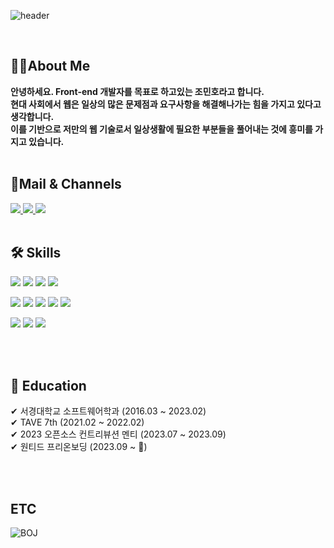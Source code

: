 ![header](https://capsule-render.vercel.app/api?type=waving&color=timeGradient&text=👋👋👋&animation=twinkling&fontSize=35&fontAlignY=40&fontAlign=70&height=150)


<br />

## 💁‍♂️About Me
<b>
안녕하세요. Front-end 개발자를 목표로 하고있는 조민호라고 합니다. 
<br />현대 사회에서 웹은 일상의 많은 문제점과 요구사항을 해결해나가는 힘을 가지고 있다고 생각합니다.
<br />이를 기반으로 저만의 웹 기술로서 일상생활에 필요한 부분들을 풀어내는 것에 흥미를 가지고 있습니다.
</b>

<br />
<br />


## 📄Mail & Channels

<a href="mailto:sunrise9612@gmail.com">
            <img src="https://img.shields.io/badge/Gmail-EA4335?style=flat-square&logo=Gmail&logoColor=white"> 
</a>

<a href="https://velog.io/@minh0518">
    <img src="https://img.shields.io/badge/Velog-20C997?style=flat&logo=velog&logoColor=white&link=https://velog.io/@minh0518"/>
</a>

<a href="https://drive.google.com/file/d/1LJwQHRR9In6es-CFn2DPuZEoleQXvb_2/view?usp=sharing" target="_blank">
  <img src="https://img.shields.io/badge/resume-018EF5?style=flat-square&logo=readme&logoColor=white"/>
</a>


<br />
<br />

## 🛠 Skills

<p>
  <img src ="https://img.shields.io/badge/Javascript-F7DF1E?&style=flat-square&logo=Javascript&logoColor=black"/>
  <img src ="https://img.shields.io/badge/TypeScript-3178C6?&style=flat-square&logo=TypeScript&logoColor=white"/>
  <img src ="https://img.shields.io/badge/HTML5-E34F26?&style=flat-square&logo=HTML5&logoColor=white"/>
  <img src ="https://img.shields.io/badge/CSS3-1572B6?&style=flat-square&logo=CSS3&logoColor=white"/>
</p>
<p>
  <img src ="https://img.shields.io/badge/React-61DAFB?&style=flat-square&logo=React&logoColor=white"/>
  <img src ="https://img.shields.io/badge/styledcomponents-DB7093?&style=flat-square&logo=styledcomponents&logoColor=white"/>
  <img src ="https://img.shields.io/badge/reactquery-FF4154?&style=flat-square&logo=reactquery&logoColor=white"/>
  <img src ="https://img.shields.io/badge/Zustand-EF8235?&style=flat-square&logo=Zustand&logoColor=white"/>
  <img src ="https://img.shields.io/badge/vanilla extract-DB7093?&style=flat-square&logo=vanilla extract&logoColor=white"/>
</p>
<p>
  <img src ="https://img.shields.io/badge/Git-F05032?&style=flat-square&logo=Git&logoColor=white"/>
  <img src ="https://img.shields.io/badge/firebase-FFCA28?&style=flat-square&logo=firebase&logoColor=white"/>
  <img src ="https://img.shields.io/badge/vite-646CFF?&style=flat-square&logo=vite&logoColor=white"/>
</p>

<br />
<br />

## 📖 Education
✔ 서경대학교 소프트웨어학과 (2016.03 ~ 2023.02) <br />
✔ TAVE 7th (2021.02 ~ 2022.02) <br />
✔ 2023 오픈소스 컨트리뷰션 멘티 (2023.07 ~ 2023.09) <br />
✔ 원티드 프리온보딩 (2023.09 ~ 🏃) <br />

<br />
<br />
 

## ETC
![BOJ](http://mazassumnida.wtf/api/generate_badge?boj=minh0518)
